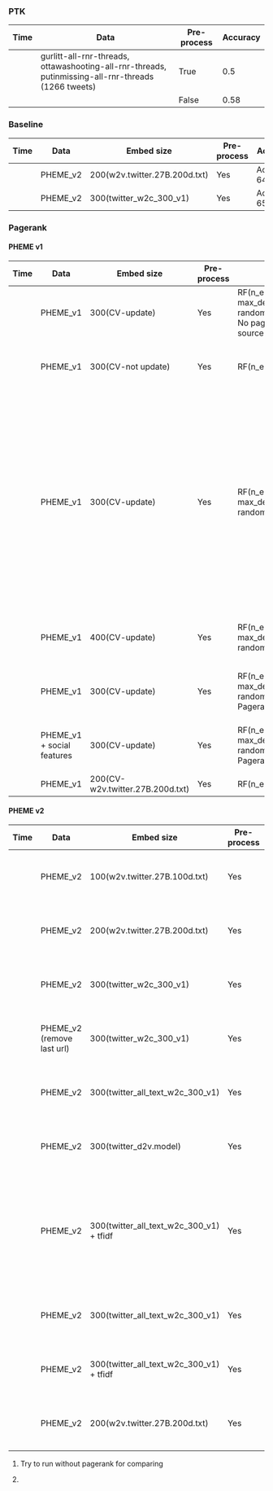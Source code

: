 ### PTK

Time | Data | Pre-process | Accuracy
--- | --- | --- | ---
| | gurlitt-all-rnr-threads, ottawashooting-all-rnr-threads, putinmissing-all-rnr-threads (1266 tweets) | True | 0.5
| | | False | 0.58

### Baseline

Time | Data | Embed size | Pre-process | Accuracy
--- | --- | --- | --- | ---
| | PHEME_v2 | 200(w2v.twitter.27B.200d.txt) | Yes | Accuracy: 64.782
| | PHEME_v2 | 300(twitter_w2c_300_v1) | Yes | Accuracy: 65.664

### Pagerank

#### PHEME v1
Time | Data | Embed size | Pre-process | Model | Accuracy
--- | --- | --- | --- | --- | ---
| | PHEME_v1 | 300(CV-update) | Yes | RF(n_estimators=300, max_depth=10, random_state=0) - No pagerank, only source tweet | Acc: 0.679 P: 0.610 R: 0.364 F1: 0.370
| | PHEME_v1 | 300(CV-not update) | Yes | RF(n_estimators=200) | Acc: 0.706 P: 0.763 R: 0.358 F1: 0.473
| | PHEME_v1 | 300(CV-update) | Yes | RF(n_estimators=300, max_depth=10, random_state=0) | Acc: 0.776 P: 0.689 R: 0.612 F1: 0.636 (wrong: Acc: 0.753 P: 0.715 R: 0.599 F1: 0.638 (Acc: 0.753 P: 0.710 R: 0.612 F1: 0.642 / Acc: 0.758 P: 0.716 R: 0.597 F1: 0.645))
| | PHEME_v1 | 400(CV-update) | Yes | RF(n_estimators=300, max_depth=10, random_state=0) | Acc: 0.774 P: 0.685 R: 0.624 F1: 0.638
| | PHEME_v1 | 300(CV-update) | Yes | RF(n_estimators=300, max_depth=10, random_state=0) - Pagerank alpha: 0.8 | Acc: 0.779 P: 0.692 R: 0.613 F1: 0.639
| | PHEME_v1 + social features | 300(CV-update) | Yes | RF(n_estimators=300, max_depth=10, random_state=0) - Pagerank alpha: 0.8 | Acc: 0.780 P: 0.701 R: 0.614 F1: 0.642
| | PHEME_v1 | 200(CV-w2v.twitter.27B.200d.txt) | Yes | RF(n_estimators=200) | 


#### PHEME v2
Time | Data | Embed size | Pre-process | Model | Accuracy
--- | --- | --- | --- | --- | ---
| | PHEME_v2 | 100(w2v.twitter.27B.100d.txt) | Yes | RF | Acc: 0.733 P: 0.715 R: 0.490 F1: 0.581
| | PHEME_v2 | 200(w2v.twitter.27B.200d.txt) | Yes | RF | Acc: 0.752 P: 0.752 R: 0.514 F1: 0.611
| | PHEME_v2 | 300(twitter_w2c_300_v1) | Yes | RF | Acc: 0.771 P: 0.749 R: 0.594 F1: 0.663
| | PHEME_v2 (remove last url) | 300(twitter_w2c_300_v1) | Yes | RF | Acc: 0.762 P: 0.734 R: 0.580 F1: 0.648
| | PHEME_v2 | 300(twitter_all_text_w2c_300_v1) | Yes | RF | Acc: 0.810 P: 0.799 R: 0.664 F1: 0.725
| | PHEME_v2 | 300(twitter_d2v.model) | Yes | RF | Acc: 0.692 P: 0.643 R: 0.417 F1: 0.506
| | PHEME_v2 | 300(twitter_all_text_w2c_300_v1) + tfidf | Yes | RF | Acc: 0.812 P: 0.792 R: 0.680 F1: 0.732 (original data, if fix wrong data acc will reduce)
| | PHEME_v2 | 300(twitter_all_text_w2c_300_v1) | Yes | RF(n_estimators=200, random_state=0) | Acc: 0.837 P: 0.818 R: 0.733 F1: 0.773
| | PHEME_v2 | 300(twitter_all_text_w2c_300_v1) + tfidf | Yes | RF(n_estimators=200, random_state=0) | Acc: 0.841 P: 0.823 R: 0.738 F1: 0.778
| | PHEME_v2 | 200(w2v.twitter.27B.200d.txt) | Yes | RF(n_estimators=200, random_state=0) | Acc: 0.803 P: 0.823 R: 0.610 F1: 0.701


1. Try to run without pagerank for comparing


2. 